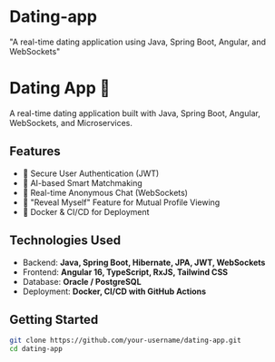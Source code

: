 # Dating-app
"A real-time dating application using Java, Spring Boot, Angular, and WebSockets"
# Dating App 🚀

A real-time dating application built with Java, Spring Boot, Angular, WebSockets, and Microservices.

## Features
- 🔹 Secure User Authentication (JWT)
- 🔹 AI-based Smart Matchmaking
- 🔹 Real-time Anonymous Chat (WebSockets)
- 🔹 "Reveal Myself" Feature for Mutual Profile Viewing
- 🔹 Docker & CI/CD for Deployment

## Technologies Used
- Backend: **Java, Spring Boot, Hibernate, JPA, JWT, WebSockets**
- Frontend: **Angular 16, TypeScript, RxJS, Tailwind CSS**
- Database: **Oracle / PostgreSQL**
- Deployment: **Docker, CI/CD with GitHub Actions**

## Getting Started
```sh
git clone https://github.com/your-username/dating-app.git
cd dating-app

